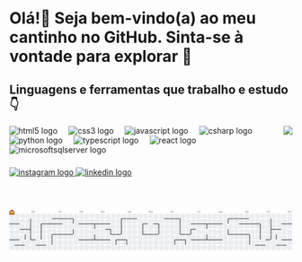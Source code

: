 <h1 align="left">Olá!👋 Seja bem-vindo(a) ao meu cantinho no GitHub. Sinta-se à vontade para explorar 🔭</h2>

<h2 align="left"> Linguagens e ferramentas que trabalho e estudo 👇 </h2>


<img align="right" margin="50" height="150" src="https://media2.giphy.com/media/v1.Y2lkPTc5MGI3NjExa3p3MHVkYjUwcDh4ZmJ1NXZ0OHFibm1ibTIxb3J2dDc4MGNxaml4bSZlcD12MV9pbnRlcm5hbF9naWZfYnlfaWQmY3Q9Zw/wlOijxljMg3NSgzzuQ/giphy.gif" />


<div align="left">
  <img src="https://cdn.jsdelivr.net/gh/devicons/devicon/icons/html5/html5-original.svg" height="30" alt="html5 logo"  />
  <img width="12" />
  <img src="https://cdn.jsdelivr.net/gh/devicons/devicon/icons/css3/css3-original.svg" height="30" alt="css3 logo"  />
  <img width="12" />
  <img src="https://cdn.jsdelivr.net/gh/devicons/devicon/icons/javascript/javascript-original.svg" height="30" alt="javascript logo"  />
  <img width="12" />
  <img src="https://cdn.jsdelivr.net/gh/devicons/devicon/icons/csharp/csharp-original.svg" height="30" alt="csharp logo"  />
  <img width="12" />
  <img src="https://cdn.jsdelivr.net/gh/devicons/devicon/icons/python/python-original.svg" height="30" alt="python logo"  />
  <img width="12" />
  <img src="https://cdn.jsdelivr.net/gh/devicons/devicon/icons/typescript/typescript-original.svg" height="30" alt="typescript logo"  />
  <img width="12" />
  <img src="https://cdn.jsdelivr.net/gh/devicons/devicon/icons/react/react-original.svg" height="30" alt="react logo"  />
  <img width="12" />
  <img src="https://cdn.jsdelivr.net/gh/devicons/devicon/icons/microsoftsqlserver/microsoftsqlserver-plain.svg" height="30" alt="microsoftsqlserver logo"  />
</div>

###
<div align="left">
  <a href="https://instagram.com/quelrodoriguex" target="_blank">
    <img src="https://img.shields.io/static/v1?message=Instagram&logo=instagram&label=&color=E4405F&logoColor=white&labelColor=&style=for-the-badge" height="35" alt="instagram logo"  />
  </a>
  <a href="https://www.linkedin.com/in/raquelrcruz/" target="_blank">
    <img src="https://img.shields.io/static/v1?message=LinkedIn&logo=linkedin&label=&color=0077B5&logoColor=white&labelColor=&style=for-the-badge" height="35" alt="linkedin logo"  />
  </a>
</div>



<br clear="both">

<picture>
  <source media="(prefers-color-scheme: dark)" srcset="https://raw.githubusercontent.com/quelrodrigues/quelrodrigues/output/pacman-contribution-graph-dark.svg">
  <source media="(prefers-color-scheme: light)" srcset="https://raw.githubusercontent.com/quelrodrigues/quelrodrigues/output/pacman-contribution-graph.svg">
  <img alt="pacman contribution graph" src="https://raw.githubusercontent.com/quelrodrigues/quelrodrigues/output/pacman-contribution-graph.svg">
</picture>


